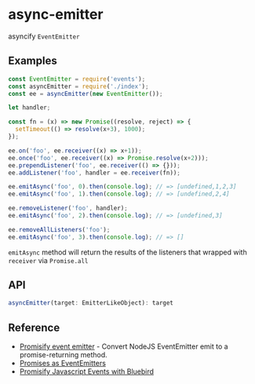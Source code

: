async-emitter
=============
asyncify `EventEmitter`

## Examples
```js
const EventEmitter = require('events');
const asyncEmitter = require('./index');
const ee = asyncEmitter(new EventEmitter());

let handler;

const fn = (x) => new Promise((resolve, reject) => {
  setTimeout(() => resolve(x+3), 1000);
});

ee.on('foo', ee.receiver((x) => x+1));
ee.once('foo', ee.receiver((x) => Promise.resolve(x+2)));
ee.prependListener('foo', ee.receiver(() => {}));
ee.addListener('foo', handler = ee.receiver(fn));

ee.emitAsync('foo', 0).then(console.log); // => [undefined,1,2,3]
ee.emitAsync('foo', 1).then(console.log); // => [undefined,2,4]

ee.removeListener('foo', handler);
ee.emitAsync('foo', 2).then(console.log); // => [undefined,3]

ee.removeAllListeners('foo');
ee.emitAsync('foo', 3).then(console.log); // => []
```

`emitAsync` method will return the results of the listeners that wrapped with `receiver` via `Promise.all`


## API
```js
asyncEmitter(target: EmitterLikeObject): target
```


## Reference
- [Promisify event emitter](https://glebbahmutov.com/blog/promisify-event-emitter/) - Convert NodeJS EventEmitter emit to a promise-returning method.
- [Promises as EventEmitters](https://gist.github.com/dmvaldman/12a7e46be6c3097aae31)
- [Promisify Javascript Events with Bluebird](https://tedkulp.com/2014/08/promisify-events-with-bluebird/)